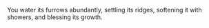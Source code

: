 You water its furrows abundantly, settling its ridges, softening it with showers, and blessing its growth.
